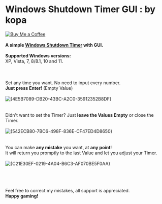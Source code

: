 # Windows Shutdown Timer GUI : by kopa
[![Buy Me a Coffee](https://www.buymeacoffee.com/assets/img/custom_images/orange_img.png)](https://www.buymeacoffee.com/fat_kopa)
<br>
<br>
**A simple [Windows Shutdown Timer](https://github.com/kopa-github/Windows-Shutdown-Timer-by-kopa/releases/tag/latest_timer) with GUI.**
<br>
<br>
**Supported Windows versions:**
<br>
XP, Vista, 7, 8/8.1, 10 and 11.
<br>
<br>
<br>
<br>
Set any time you want. No need to input every number.
<br>
**Just press Enter!** (Empty Value)
<br>
<br>
![{4E5B7089-DB20-43BC-A2C0-35912352B8DF}](https://github.com/user-attachments/assets/63cc0efe-01f6-416b-8562-ca817fc2a445)
<br>
<br>
<br>
Didn't want to set the Timer? Just **leave the Values Empty** or close the Timer.
<br>
<br>
![{542ECB80-7BC6-498F-836E-CF47ED4D8650}](https://github.com/user-attachments/assets/10d4355e-f4ba-4faf-987a-c7d134b602a2)
<br>
<br>
<br>
You can make **any mistake** you want, at **any point**!
<br>
It will return you promptly to the last Value and let you adjust your Timer.
<br>
<br>
![{C21E30EF-0219-4A04-B6C3-AF070BE5F0AA}](https://github.com/user-attachments/assets/559c5f17-84fa-4433-afaf-b95afcf9e231)
<br>
<br>
<br>
<br>
<br>
Feel free to correct my mistakes, all support is appreciated.
<br>
**Happy gaming!**
<br>
